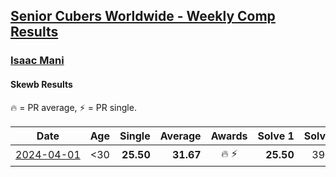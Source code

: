 <style>table {white-space: nowrap;}</style>
<link rel="stylesheet" type="text/css" href="/scw-comp/css/flags.css" />

## [Senior Cubers Worldwide - Weekly Comp Results](/scw-comp/results/)
### [Isaac Mani](README.md)

#### Skewb Results

<span style="white-space: nowrap;">🔥 = PR average</span>, <span style="white-space: nowrap;">⚡ = PR single</span>.

| Date | Age | Single | Average | Awards | Solve 1 | Solve 2 | Solve 3 | Solve 4 | Solve 5 | Video |
| :--: | :--: | --: | --: | :--: | --: | --: | --: | --: | --: | :-- |
| [2024-04-01](../../results/2024-04-01/skewb.md) | <30 | **25.50** | **31.67** | 🔥 ⚡ | **25.50** | 39.51 | 27.07 | 31.63 | 36.31 | [Desktop](https://www.facebook.com/events/405769728858313/permalink/410113218423964) / [Mobile](https://m.facebook.com/events/405769728858313?view=permalink&id=410113218423964) |


<!-- Global site tag (gtag.js) - Google Analytics -->
<script async src="https://www.googletagmanager.com/gtag/js?id=UA-86348435-3"></script>
<script>window.dataLayer = window.dataLayer || []; function gtag() {dataLayer.push(arguments);} gtag('js', new Date()); gtag('config', 'UA-86348435-3');</script>
